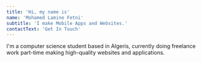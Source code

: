 ```yaml
---
title: 'Hi, my name is'
name: 'Mohamed Lamine Fetni'
subtitle: 'I make Mobile Apps and Websites.'
contactText: 'Get In Touch'
---
```


I'm a computer science student based in Algeris, currently doing freelance work part-time making high-quality websites and applications.
